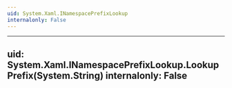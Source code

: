 ```yaml
---
uid: System.Xaml.INamespacePrefixLookup
internalonly: False
---
```


---
uid: System.Xaml.INamespacePrefixLookup.LookupPrefix(System.String)
internalonly: False
---
